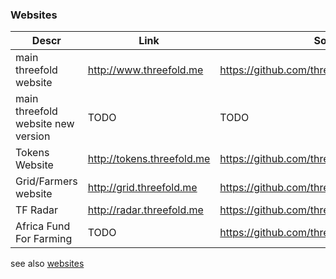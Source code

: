 ### Websites

Descr | Link | Source Of Info
---------|----------|---------
 main threefold website | http://www.threefold.me | https://github.com/threefoldfoundation/www_threefold
 main threefold website new version | TODO | TODO
 Tokens Website | http://tokens.threefold.me | https://github.com/threefoldfoundation/www_tokens
Grid/Farmers website | http://grid.threefold.me | https://github.com/threefoldfoundation/www_grid
 TF Radar | http://radar.threefold.me | https://github.com/threefoldfoundation/www_radar
 Africa Fund For Farming | TODO | https://github.com/threefoldfoundation/www_impact

see also [websites](/web_resources.md)

